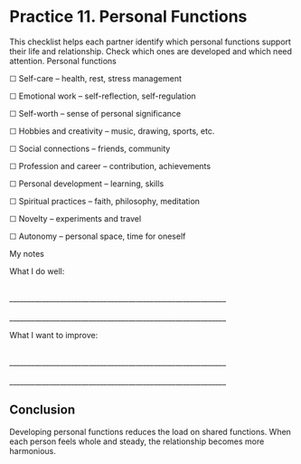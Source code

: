 # Practice 11. Personal Functions

This checklist helps each partner identify which personal functions support their life and relationship. Check which ones are developed and which need attention.
Personal functions

☐ Self-care – health, rest, stress management

☐ Emotional work – self-reflection, self-regulation

☐ Self-worth – sense of personal significance

☐ Hobbies and creativity – music, drawing, sports, etc.

☐ Social connections – friends, community

☐ Profession and career – contribution, achievements

☐ Personal development – learning, skills

☐ Spiritual practices – faith, philosophy, meditation

☐ Novelty – experiments and travel

☐ Autonomy – personal space, time for oneself

My notes

What I do well:

<br/>
____________________________________________________________
<br/><br/>
____________________________________________________________

What I want to improve:

<br/>
____________________________________________________________
<br/><br/>
____________________________________________________________

## Conclusion

Developing personal functions reduces the load on shared functions. When each person feels whole and steady, the relationship becomes more harmonious.

